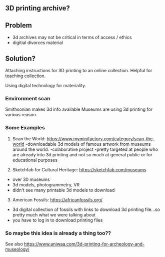 ## 3D printing archive?

## Problem
- 3d archives may not be critical in terms of access / ethics
- digitial divorces material


## Solution?
Attaching instructions for 3D printing to an online collection. 
Helpful for teaching collection.

Using digital technology for materiality. 

### Environment scan

Smithsonian makes 3d info available
Museums are using 3d printing for various reason. 

### Some Examples
1.  Scan the World:  https://www.myminifactory.com/category/scan-the-world
-downloadable 3d models of famous artwork from museums around the world. 
-colaborative project 
-pretty targeted at people who are already into 3d printing and not so much at general public or for educational purposes

2.  Sketchfab for Cultural Heritage:  https://sketchfab.com/museums
- over 30 museums
- 3d models, photogrammetry, VR
- didn't see many printable 3d models to download

3.  American Fossils:  https://africanfossils.org/
- 3d digital collection of fossils with links to download 3d printing file...so pretty much what we were talking about
- you have to log in to download printing files
### So maybe this idea is already a thing too??

See also https://www.aniwaa.com/3d-printing-for-archeology-and-museology/
